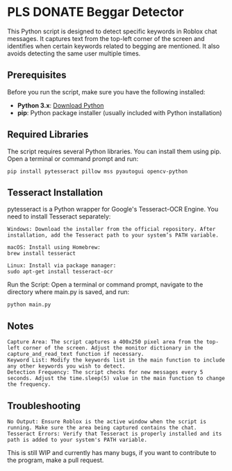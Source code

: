 # PLS DONATE Beggar Detector

This Python script is designed to detect specific keywords in Roblox chat messages. It captures text from the top-left corner of the screen and identifies when certain keywords related to begging are mentioned. It also avoids detecting the same user multiple times.

## Prerequisites

Before you run the script, make sure you have the following installed:

- **Python 3.x**: [Download Python](https://www.python.org/downloads/)
- **pip**: Python package installer (usually included with Python installation)

## Required Libraries

The script requires several Python libraries. You can install them using pip. Open a terminal or command prompt and run:

`pip install pytesseract pillow mss pyautogui opencv-python`

## Tesseract Installation

pytesseract is a Python wrapper for Google's Tesseract-OCR Engine. You need to install Tesseract separately:

    Windows: Download the installer from the official repository. After installation, add the Tesseract path to your system’s PATH variable.

    macOS: Install using Homebrew:
    brew install tesseract

    Linux: Install via package manager:
    sudo apt-get install tesseract-ocr

Run the Script: Open a terminal or command prompt, navigate to the directory where main.py is saved, and run:

    python main.py

## Notes

    Capture Area: The script captures a 400x250 pixel area from the top-left corner of the screen. Adjust the monitor dictionary in the capture_and_read_text function if necessary.
    Keyword List: Modify the keywords list in the main function to include any other keywords you wish to detect.
    Detection Frequency: The script checks for new messages every 5 seconds. Adjust the time.sleep(5) value in the main function to change the frequency.

## Troubleshooting

    No Output: Ensure Roblox is the active window when the script is running. Make sure the area being captured contains the chat.
    Tesseract Errors: Verify that Tesseract is properly installed and its path is added to your system's PATH variable.

This is still WIP and currently has many bugs, if you want to contribute to the program, make a pull request.
